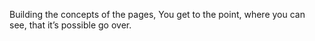 Building the concepts of the pages, You get to the point, where you can see, that it’s possible go over.